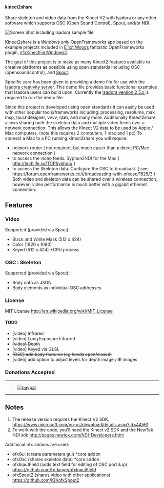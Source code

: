 #### kinect2share
Share skeleton and video data from the Kinect V2 with Isadora or any other software which supports OSC (Open Sound Control), Spout, and/or NDI.

![Screen Shot including Isadora sample file](https://raw.githubusercontent.com/rwebber/kinect2share/master/screenshots/sampleapp1.png)

Kinect2share is a *Windows only* OpenFrameworks app based on the example projects included in [Elliot Woods](https://github.com/elliotwoods) fantastic OpenFrameworks plugin, [ofxKinectForWindows2](https://github.com/elliotwoods/ofxKinectForWindows2).

The goal of this project is to make as many Kinect2 features available to creative platforms as possible using open standards including OSC (opensoundcontrol), and [Spout](http://spout.zeal.co/).

Specific care has been given to providing a demo file for use with the [Isadora creativity server](http://troikatronix.com/).
This demo file provides basic functional examples that Isadora users can build upon.
Currently the [Isadora version 2.5.x ](http://troikatronix.com/get-it/) is required to run the demo file.

Since this project is developed using open standards it can easily be used with other popular tools/frameworks including: processing, resolume, max msp, touchdesigner, vvvv, qlab, and many more.
Additionally Kinect2share allows sharing both the skeleton data and multiple video feeds over a network connection. 
This allows the Kinect V2 data to be used by Apple / Mac computers. (note this requires 2 computers, 1 mac and 1 pc)
To connect a Mac to a PC running kinect2share you will require:
- network router ( not required, but much easier than a direct PC/Mac network connection )
- to access the video feeds. Syphon2NDI for the Mac ( http://techlife.sg/TCPSyphon/ ) 
- to access the Skeleton data. Configure the OSC to broadcast. ( see: https://forum.openframeworks.cc/t/broadcasting-with-ofxosc/1625/3 )
Both video and skeleton data can be shared over a wireless connection, however; video performance is much better with a gigabit ethernet connection.

## Features
### Video
Supported (provided via Spout):
- Black and White Mask (512 x 424)
- Color (1920 x 1080)
- Keyed (512 x 424) *CPU process

### OSC : Skeleton
Supported (provided via Spout):
- Body data as JSON
- Body elements as individual OSC addresses

### License
MIT License http://en.wikipedia.org/wiki/MIT_License

#### TODO
- [video] Infrared
- [video] Long Exposure Infrared
- ~~[video] Depth~~
- [video] Keyed via GLSL
- ~~[OSC] add body features (eg hands open/closed)~~
- [video] add option to adjust levels for depth image / IR images


### Donations Accepted
***
> [![paypal](https://www.paypalobjects.com/en_US/i/btn/btn_donate_LG.gif)](https://www.paypal.com/cgi-bin/webscr?cmd=_s-xclick&hosted_button_id=CUG2B3AK7WYVQ)
***


## Notes
1. The release version requires the Kinect V2 SDK. https://www.microsoft.com/en-us/download/details.aspx?id=44561
2. To work with the code, you'll need the Kinect v2 SDK and the NewTek NDI sdk http://pages.newtek.com/NDI-Developers.html

Additional ofx addons are used:
- ofxGui (create parameters gui) *core addon
- ofxOsc (shares skeleton data) *core addon
- ofxInputField (adds text field for editing of OSC port & ip) https://github.com/fx-lange/ofxInputField
- ofxSpout2 (shares video with other applications) https://github.com/Kj1/ofxSpout2



